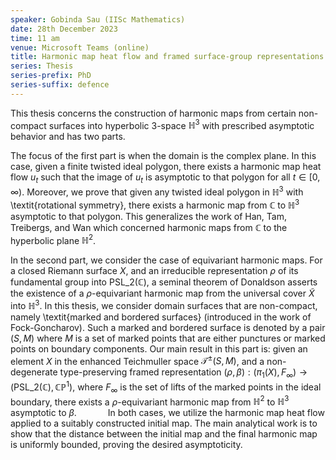 ```yaml
---
speaker: Gobinda Sau (IISc Mathematics)
date: 28th December 2023
time: 11 am
venue: Microsoft Teams (online)
title: Harmonic map heat flow and framed surface-group representations
series: Thesis
series-prefix: PhD
series-suffix: defence
---
```


This thesis concerns the construction of harmonic maps from certain non-compact surfaces into hyperbolic 3-space $\mathbb{H}^3$
with prescribed asymptotic behavior and has two parts.
       
The focus of the first part is when the domain is the complex plane. In this case, given a finite twisted ideal polygon, there
exists a harmonic map heat flow $u_t$ such that the image of $u_t$ is asymptotic to that polygon for all $t\in[0,\infty)$. Moreover,
we prove that given any twisted ideal polygon in $\mathbb{H}^3$ with \textit{rotational symmetry}, there exists a harmonic map from
$\mathbb{C}$ to $\mathbb{H}^3$ asymptotic to that polygon. This generalizes the work of Han, Tam, Treibergs, and Wan which concerned
harmonic maps from $\mathbb{C}$ to the hyperbolic plane $\mathbb{H}^2$.
       
       
In the second part, we consider the case of equivariant harmonic maps. For a closed Riemann surface $X$, and an irreducible
representation $\rho$ of its fundamental group into $\text{PSL}\_2(\mathbb{C})$, a seminal theorem of Donaldson asserts the existence
of a $\rho$-equivariant harmonic map from the universal cover $\tilde{X}$ into $\mathbb{H}^3$. In this thesis, we consider domain
surfaces that are non-compact, namely \textit{marked and bordered surfaces} (introduced in the work of Fock-Goncharov). Such a marked
and bordered surface is denoted by a pair $(S, M)$ where $M$ is a set of marked points that are either punctures or marked points on
boundary components. Our main result in this part is: given an element $X$ in the enhanced Teichmuller space $\mathcal{T}^{\pm}(S, M)$,
and a non-degenerate type-preserving framed representation  $(\rho,\beta):(\pi_1(X), F_{\infty})\rightarrow (\text{PSL}\_2(\mathbb{C}),\mathbb{CP}^1)$,
where $F_\infty$ is the set of lifts of the marked points in the ideal boundary, there exists a  $\rho$-equivariant harmonic map from
$\mathbb{H}^2$ to  $\mathbb{H}^3$ asymptotic to $\beta$.
      
In both cases, we utilize the harmonic map heat flow applied to a suitably constructed initial map. The main analytical work is to show
that the distance between the initial map and the final harmonic map is uniformly bounded, proving the desired asymptoticity.
